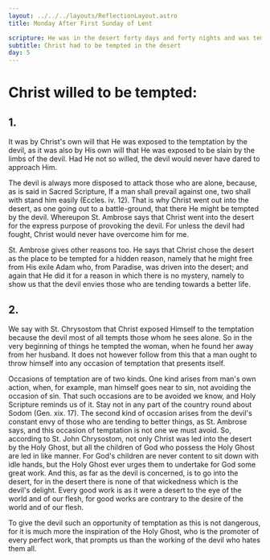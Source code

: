 ```yaml
---
layout: ../../../layouts/ReflectionLayout.astro
title: Monday After First Sunday of Lent

scripture: He was in the desert forty days and forty nights and was tempted by Satan. Mark i. 13.
subtitle: Christ had to be tempted in the desert
day: 5
---
```


# Christ willed to be tempted:

## 1.

It was by Christ's own will that He was exposed to the temptation by the devil, as it was also by His own will that He was exposed to be slain by the limbs of the devil. Had He not so willed, the devil would never have dared to approach Him.

The devil is always more disposed to attack those who are alone, because, as is said in Sacred Scripture, If a man shall prevail against one, two shall with stand him easily (Eccles. iv. 12). That is why Christ went out into the desert, as one going out to a battle-ground, that there He might be tempted by the devil. Whereupon St. Ambrose says that Christ went into the desert for the express purpose of provoking the devil. For unless the devil had fought, Christ would never have overcome him for me.

St. Ambrose gives other reasons too. He says that Christ chose the desert as the place to be tempted for a hidden reason, namely that he might free from His exile Adam who, from Paradise, was driven into the desert; and again that He did it for a reason in which there is no mystery, namely to show us that the devil envies those who are tending towards a better life.

## 2.

We say with St. Chrysostom that Christ exposed Himself to the temptation because the devil most of all tempts those whom he sees alone. So in the very beginning of things he tempted the woman, when he found her away from her husband. It does not however follow from this that a man ought to throw himself into any occasion of temptation that presents itself.

Occasions of temptation are of two kinds. One kind arises from man's own action, when, for example, man himself goes near to sin, not avoiding the occasion of sin. That such occasions are to be avoided we know, and Holy Scripture reminds us of it. Stay not in any part of the country round about Sodom (Gen. xix. 17). The second kind of occasion arises from the devil's constant envy of those who are tending to better things, as St. Ambrose says, and this occasion of temptation is not one we must avoid. So, according to St. John Chrysostom, not only Christ was led into the desert by the Holy Ghost, but all the children of God who possess the Holy Ghost are led in like manner. For God's children are never content to sit down with idle hands, but the Holy Ghost ever urges them to undertake for God some great work. And this, as far as the devil is concerned, is to go into the desert, for in the desert there is none of that wickedness which is the devil's delight. Every good work is as it were a desert to the eye of the world and of our flesh, for good works are contrary to the desire of the world and of our flesh.

To give the devil such an opportunity of temptation as this is not dangerous, for it is much more the inspiration of the Holy Ghost, who is the promoter of every perfect work, that prompts us than the working of the devil who hates them all.
